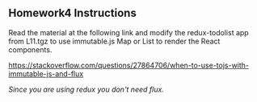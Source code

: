 ## Homework4 Instructions

Read the material at the following link and modify the redux-todolist app from L11.tgz to use immutable.js Map or List to render the React components.

https://stackoverflow.com/questions/27864706/when-to-use-tojs-with-immutable-js-and-flux

_Since you are using redux you don't need flux._
